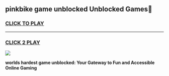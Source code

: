 
## pinkbike game unblocked Unblocked Games👋
<h3>
<a href="https://premium.freeplayer.one?title=pinkbike_game_unblocked&ref=16F">CLICK TO PLAY</a></h3>
<hr>

<h3>
<a href="https://premium.freeplayer.one?title=pinkbike_game_unblocked&ref=16F">CLICK 2 PLAY</a>
  
</h3>

<a href="https://premium.freeplayer.one?title=pinkbike_game_unblocked&ref=16F/"><img src="https://clearcache.store/games.png"></a>


**worlds hardest game unblocked: Your Gateway to Fun and Accessible Online Gaming**
